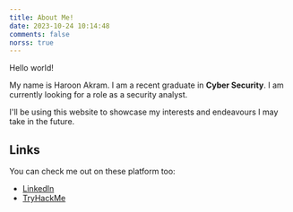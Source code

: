 ```yaml
---
title: About Me!
date: 2023-10-24 10:14:48
comments: false
norss: true
---
```


Hello world! 

My name is Haroon Akram. I am a recent graduate in **Cyber Security**. I am currently looking for a role as a security analyst. 

I'll be using this website to showcase my interests and endeavours I may take in the future.

##  Links
You can check me out on these platform too:
- [LinkedIn](https://www.linkedin.com/in/haroon-akram/)
- [TryHackMe](https://tryhackme.com/p/Mist97)
